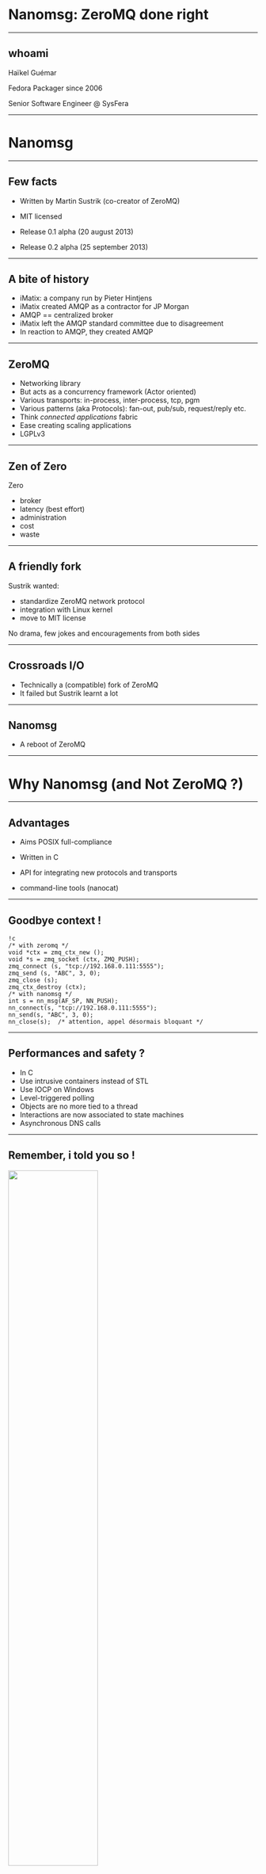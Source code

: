 # Nanomsg: ZeroMQ done right

---
## whoami

Haïkel Guémar

Fedora Packager since 2006

Senior Software Engineer @ SysFera

---

# Nanomsg

---
## Few facts

* Written by Martin Sustrik (co-creator of ZeroMQ)

* MIT licensed

* Release 0.1 alpha (20 august 2013)

* Release 0.2 alpha (25 september 2013)

---
## A bite of history

* iMatix: a company run by Pieter Hintjens
* iMatix created AMQP as a contractor for JP Morgan
* AMQP == centralized broker
* iMatix left the AMQP standard committee due to disagreement
* In reaction to AMQP, they created AMQP

---
## ZeroMQ

* Networking library
* But acts as a concurrency framework (Actor oriented)
* Various transports: in-process, inter-process, tcp, pgm
* Various patterns (aka Protocols): fan-out, pub/sub, request/reply etc.
* Think *connected applications* fabric
* Ease creating scaling applications
* LGPLv3 

---
## Zen of Zero

Zero

* broker
* latency (best effort)
* administration
* cost
* waste

---
## A friendly fork

Sustrik wanted:

* standardize ZeroMQ network protocol
* integration with Linux kernel
* move to MIT license

No drama, few jokes and encouragements from both sides

---
## Crossroads I/O

* Technically a (compatible) fork of ZeroMQ
* It failed but Sustrik learnt a lot

---
## Nanomsg

* A reboot of ZeroMQ

---
# Why Nanomsg (and Not ZeroMQ ?)

---
## Advantages

* Aims POSIX full-compliance

* Written in C

* API for integrating new protocols and transports

* command-line tools (nanocat)

---
## Goodbye context !

    !c
    /* with zeromq */
    void *ctx = zmq_ctx_new ();
    void *s = zmq_socket (ctx, ZMQ_PUSH);
    zmq_connect (s, "tcp://192.168.0.111:5555");
    zmq_send (s, "ABC", 3, 0);
    zmq_close (s);
    zmq_ctx_destroy (ctx);
    /* with nanomsg */
    int s = nn_msg(AF_SP, NN_PUSH);
    nn_connect(s, "tcp://192.168.0.111:5555");
    nn_send(s, "ABC", 3, 0);
    nn_close(s);  /* attention, appel désormais bloquant */

---
## Performances and safety ?

* In C
* Use intrusive containers instead of STL
* Use IOCP on Windows
* Level-triggered polling
* Objects are no more tied to a thread
* Interactions are now associated to state machines
* Asynchronous DNS calls

---
## Remember, i told you so !

<img src="img/grin_small.jpg" width="60%" />

---
## Really zero-copy

    !c
    void *buf = nn_allocmsg(12, 0);
    memcpy(buf, "Hello world!", 12);
    nn_send(s, &buf, NN_MSG, 0);
    nn_recv(s, &buf, NN_MSG, 0);
    nn_freemsg(buf);

---
## nanocat

* command line tool for testing and debugging purpose
* provides many symlinks to simplify user interface
* supports msgpack


---
## Nanocat (sample)

    !bash
    # server-side
    nanocat --rep --bind tcp://127.0.0.1:8000 --format ascii --data pong
    # client side
    nanocat --req --connect tcp://127.0.0.1:8000 --format ascii --data ping

---
## Nanocat (sample)

   !bash 
   nanocat --pub --connect tcp://darthsidious --data "My liege !" --interval 10

---
# Protocol

---
## Pair Protocol

<img src="img/pair.png" class="fixdiv" />

---
## Pair Protocol (client)

    !c
    int sock = nn_socket(AF_SP, NN_PAIR);
    nn_connect(sock, url);
    nn_send(sock, "hello", 6, 0);
    char *buf = NULL;
    int result = nn_recv(sock, &buf, NN_MSG, 0);
    nn_freemsg(buf);
    nn_shutdown(sock, 0);

---
## Pair Protocol (server)

    !c
    int sock = nn_socket(AF_SP, NN_PAIR);
    nn_bind(sock, url);
    char *buf = NULL;
    int result = nn_recv(sock, &buf, NN_MSG, 0);
    nn_freemsg(buf);
    nn_send(sock, "kthxbye", 8, 0);
    nn_shutdown(sock, 0);


---
## Request/Reply Protocol

<img src="img/reqrep.png" class="fixdiv" />

---
## Request/Reply Protocol (client)

    !c
    int sz_msg = strlen(msg) + 1;
    int sock = nn_socket(AF_SP, NN_REQ);
    nn_connect(sock, url);
    int bytes = nn_send(sock, msg, sz_msg, 0);
    nn_shutdown(sock, 0);

---
## Request/Reply Protocol (server)

    !c
    int sock = nn_socket(AF_SP, NN_REP);
    nn_bind(sock, url);
    while (1) {
      char *buf = NULL;
      int bytes = nn_recv(sock, &buf, NN_MSG, 0);
      nn_freemsg(buf);
    }

---
## Pipeline Protocol

<img src="img/pipeline.png" class="fixdiv" />

---
## Pipeline Protocol (client)

    !c
    int sz_msg = strlen(msg) + 1;
    int sock = nn_socket(AF_SP, NN_PUSH);
    nn_connect(sock, url);
    int bytes = nn_send(sock, msg, sz_msg, 0);
    nn_shutdown(sock, 0);

---
## Pipeline Protocol (server)

    !c
    int sock = nn_socket(AF_SP, NN_PULL);
    nn_bind(sock, url);
    while (1) {
      char *buf = NULL;
      int bytes = nn_recv(sock, &buf, NN_MSG, 0);
      nn_freemsg(buf);
    }

---
## Survey Protocol

<img src="img/survey1.png" class="fixdiv" />

---
## Survey Protocol

<img src="img/survey2.png" class="fixdiv" />

---
## Survey Protocol

* NN_SURVEYOR
* NN_RESPONDENT

---
## Bus Protocol

<img src="img/bus1.png" class="fixdiv" />

---
## Bus Protocol

<img src="img/bus2.png" class="fixdiv" />

---
## Bus Protocol

* NN_BUS
* All nodes receive messages (except the sender !)
* scales well on a single machine or LAN

---
## A lot of bindings

Choose your weapons, cowboy !

C++, Go, Java, node.js, lua/luajit, .Net, OCaml, Perl, PHP, Python, Ruby, Rust

---
## Why keep using ZeroMQ ?

* nanomsg is very young (not production ready)
* ZeroMQ has an impressive documentation (and its own O'Reilly book)
* ZeroMQ is good *enough*
* Incompatible wire protocols (does not implement ZMTP/1.0 and 2.0)


---
# Q/A